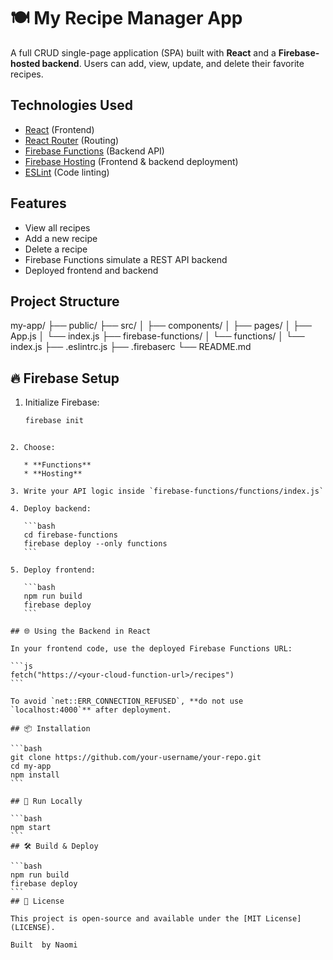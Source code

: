 # 🍽️ My Recipe Manager App

A full CRUD single-page application (SPA) built with **React** and a **Firebase-hosted backend**. Users can add, view, update, and delete their favorite recipes.

## Technologies Used

- [React](https://reactjs.org/) (Frontend)
- [React Router](https://reactrouter.com/) (Routing)
- [Firebase Functions](https://firebase.google.com/docs/functions) (Backend API)
- [Firebase Hosting](https://firebase.google.com/docs/hosting) (Frontend & backend deployment)
- [ESLint](https://eslint.org/) (Code linting)

## Features

- View all recipes
- Add a new recipe
- Delete a recipe
- Firebase Functions simulate a REST API backend
- Deployed frontend and backend

##  Project Structure
my-app/
├── public/
├── src/
│   ├── components/
│   ├── pages/
│   ├── App.js
│   └── index.js
├── firebase-functions/
│   └── functions/
│       └── index.js
├── .eslintrc.js
├── .firebaserc
└── README.md

## 🔥 Firebase Setup

1. Initialize Firebase:
   ```bash
   firebase init
````

2. Choose:

   * **Functions**
   * **Hosting**

3. Write your API logic inside `firebase-functions/functions/index.js`

4. Deploy backend:

   ```bash
   cd firebase-functions
   firebase deploy --only functions
   ```

5. Deploy frontend:

   ```bash
   npm run build
   firebase deploy
   ```

## 🌐 Using the Backend in React

In your frontend code, use the deployed Firebase Functions URL:

```js
fetch("https://<your-cloud-function-url>/recipes")
```

To avoid `net::ERR_CONNECTION_REFUSED`, **do not use `localhost:4000`** after deployment.

## 📦 Installation

```bash
git clone https://github.com/your-username/your-repo.git
cd my-app
npm install
```

## 🧪 Run Locally

```bash
npm start
```
## 🛠 Build & Deploy

```bash
npm run build
firebase deploy
```
## 📄 License

This project is open-source and available under the [MIT License](LICENSE).

Built  by Naomi